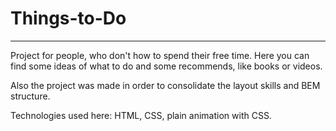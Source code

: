 # Things-to-Do
---
Project for people, who don't how to spend their free time.
Here you can find some ideas of what to do and some recommends, like books or videos.

Also the project was made in order to consolidate the layout skills and BEM structure.

Technologies used here: HTML, CSS, plain animation with CSS.
